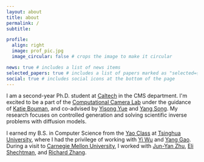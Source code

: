 ```yaml
---
layout: about
title: about
permalink: /
subtitle:

profile:
  align: right
  image: prof_pic.jpg
  image_circular: false # crops the image to make it circular

news: true # includes a list of news items
selected_papers: true # includes a list of papers marked as "selected={true}"
social: true # includes social icons at the bottom of the page
---
```


I am a second-year Ph.D. student at [Caltech](https://www.caltech.edu/) in the CMS department. I'm excited to be a part of the [Computational Camera Lab](https://computationalcameras.org/) under the guidance of [Katie Bouman](http://users.cms.caltech.edu/~klbouman/), and co-advised by [Yisong Yue](http://www.yisongyue.com/index.php) and [Yang Song](https://yang-song.net/). My research focuses on controlled generation and solving scientific inverse problems with diffusion models.

I earned my B.S. in Computer Science from the [Yao Class](https://iiis.tsinghua.edu.cn/en/yaoclass/) at [Tsinghua University](https://www.tsinghua.edu.cn/en/), where I had the privilege of working with [Yi Wu](https://jxwuyi.weebly.com/) and [Yang Gao](https://yang-gao.weebly.com/). During a visit to [Carnegie Mellon University](https://www.cmu.edu/), I worked with [Jun-Yan Zhu](https://www.cs.cmu.edu/~junyanz/), [Eli Shechtman](https://research.adobe.com/person/eli-shechtman/), and [Richard Zhang](https://richzhang.github.io/).
